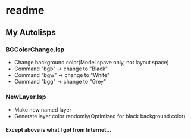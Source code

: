# readme
## My Autolisps
### BGColorChange.lsp
- Change background color(Model spave only, not layout space)
- Command "bgb" -> change to "Black"
- Command "bgw" -> change to "White"
- Command "bgg" -> change to "Grey"
### NewLayer.lsp
- Make new named layer
- Generate layer color randomly(Optimized for black background color)

#### Except above is what I got from Internet...
